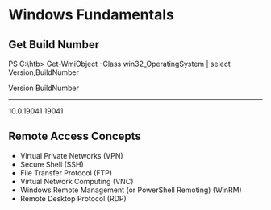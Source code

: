 
# Windows Fundamentals

## Get Build Number
PS C:\htb> Get-WmiObject -Class win32_OperatingSystem | select Version,BuildNumber

Version    BuildNumber
-------    -----------
10.0.19041 19041

## Remote Access Concepts
- Virtual Private Networks (VPN)
- Secure Shell (SSH)
- File Transfer Protocol (FTP)
- Virtual Network Computing (VNC)
- Windows Remote Management (or PowerShell Remoting) (WinRM)
- Remote Desktop Protocol (RDP)
